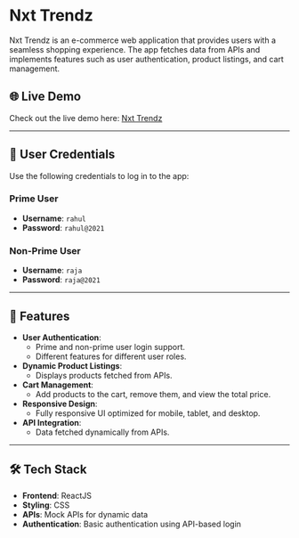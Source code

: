 # Nxt Trendz

Nxt Trendz is an e-commerce web application that provides users with a seamless shopping experience. The app fetches data from APIs and implements features such as user authentication, product listings, and cart management.

## 🌐 Live Demo

Check out the live demo here: [Nxt Trendz](https://nxttrendzsmk.ccbp.tech/login)

---

## 🔑 User Credentials

Use the following credentials to log in to the app:

### Prime User
- **Username**: `rahul`
- **Password**: `rahul@2021`

### Non-Prime User
- **Username**: `raja`
- **Password**: `raja@2021`

---

## 🚀 Features

- **User Authentication**: 
  - Prime and non-prime user login support.
  - Different features for different user roles.
- **Dynamic Product Listings**:
  - Displays products fetched from APIs.
- **Cart Management**:
  - Add products to the cart, remove them, and view the total price.
- **Responsive Design**:
  - Fully responsive UI optimized for mobile, tablet, and desktop.
- **API Integration**:
  - Data fetched dynamically from APIs.

---

## 🛠️ Tech Stack

- **Frontend**: ReactJS
- **Styling**: CSS
- **APIs**: Mock APIs for dynamic data
- **Authentication**: Basic authentication using API-based login

